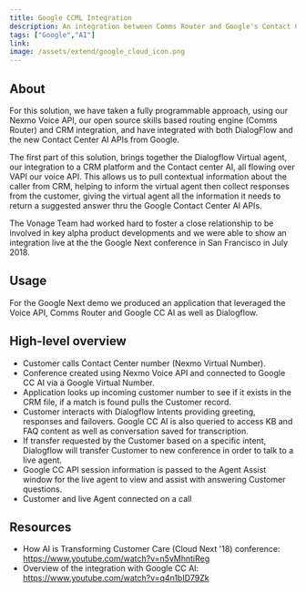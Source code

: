 ```yaml
---
title: Google CCML Integration
description: An integration between Comms Router and Google's Contact Center APIs adds capabilities to the programmable contact center space.
tags: ["Google","AI"]
link: 
image: /assets/extend/google_cloud_icon.png
---
```


## About

For this solution, we have taken a fully programmable approach, using our Nexmo Voice API, our open source skills based routing engine (Comms Router) and CRM integration, and have integrated with both DialogFlow and the new Contact Center AI APIs from Google.

The first part of this solution, brings together the Dialogflow Virtual agent, our integration to a CRM platform and the Contact center AI, all flowing over VAPI our voice API. This allows us to pull contextual information about the caller from CRM, helping to inform the virtual agent then collect responses from the customer, giving the virtual agent all the information it needs to return a suggested answer thru the Google Contact Center AI APIs.

The Vonage Team had worked hard to foster a close relationship to be involved in key alpha product developments and we were able to show an integration live at the the Google Next conference in San Francisco in July 2018.

## Usage
For the Google Next demo we produced an application that leveraged the Voice API, Comms Router and Google CC AI as well as Dialogflow.

## High-level overview

- Customer calls Contact Center number (Nexmo Virtual Number).
- Conference created using Nexmo Voice API and connected to Google CC AI via a Google Virtual Number.
- Application looks up incoming customer number to see if it exists in the CRM file, if a match is found pulls the Customer record.
- Customer interacts with Dialogflow Intents providing greeting, responses and failovers. Google CC AI is also queried to access KB and FAQ content as well as conversation saved for transcription.
- If transfer requested by the Customer based on a specific intent, Dialogflow will transfer Customer to new conference in order to talk to a live agent.
- Google CC API session information is passed to the Agent Assist window for the live agent to view and assist with answering Customer questions.
- Customer and live Agent connected on a call



## Resources
- How AI is Transforming Customer Care (Cloud Next '18) conference: https://www.youtube.com/watch?v=n5vMhntiReg 
- Overview of the integration with Google CC AI: https://www.youtube.com/watch?v=q4n1bID79Zk 
